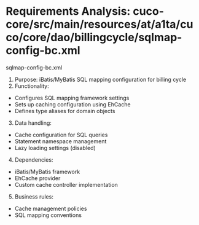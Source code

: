 # Requirements Analysis: cuco-core/src/main/resources/at/a1ta/cuco/core/dao/billingcycle/sqlmap-config-bc.xml

sqlmap-config-bc.xml
1. Purpose: iBatis/MyBatis SQL mapping configuration for billing cycle
2. Functionality:
- Configures SQL mapping framework settings
- Sets up caching configuration using EhCache
- Defines type aliases for domain objects

3. Data handling:
- Cache configuration for SQL queries
- Statement namespace management
- Lazy loading settings (disabled)

4. Dependencies:
- iBatis/MyBatis framework
- EhCache provider
- Custom cache controller implementation

5. Business rules:
- Cache management policies
- SQL mapping conventions